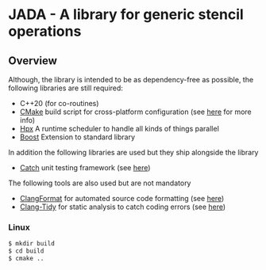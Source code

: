 # JADA - A library for generic stencil operations


## Overview


Although, the library is intended to be as dependency-free as possible, the following libraries are still required:

- C++20 (for co-routines)
- [CMake](https://cmake.org/) build script for cross-platform configuration (see 
  [here](#cmakeliststxt) for more info)
- [Hpx](https://stellar-group.org/libraries/hpx/) A runtime scheduler to handle all kinds of things parallel
- [Boost](https://www.boost.org/) Extension to standard library

In addition the following libraries are used but they ship alongside the library

- [Catch](https://github.com/catchorg/Catch2) unit testing framework (see 
  [here](#mytestscpp))

The following tools are also used but are not mandatory

- [ClangFormat](https://clang.llvm.org/docs/ClangFormat.html) for automated 
  source code formatting (see [here](#clang-format))
- [Clang-Tidy](http://clang.llvm.org/extra/clang-tidy/) for static analysis to 
  catch coding errors (see [here](#clang-tidy))




### Linux

```bash
$ mkdir build
$ cd build
$ cmake ..
```
